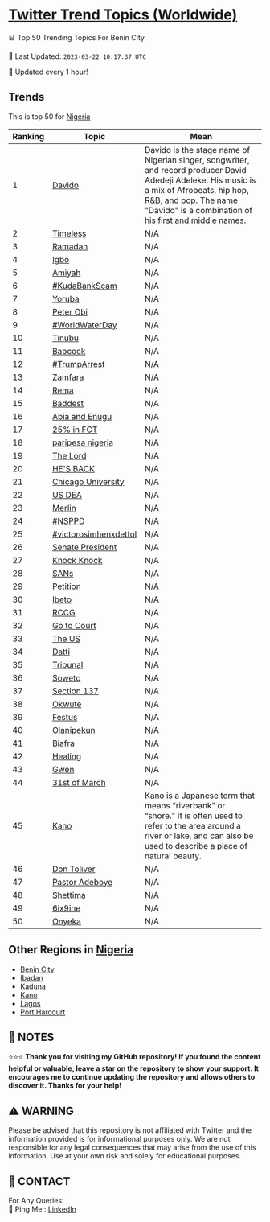[Twitter Trend Topics (Worldwide)](https://github.com/ErcinDedeoglu/Twitter-Trend-Topics)
==========


📊 Top 50 Trending Topics For Benin City

📆 Last Updated: `2023-03-22 10:17:37 UTC`

🔧 Updated every 1 hour!


## Trends

This is top 50 for [Nigeria](</Nigeria>)

| Ranking | Topic | Mean |
| ------- | ------------ | ------------ |
| 1 | [Davido](http://twitter.com/search?q=Davido) | Davido is the stage name of Nigerian singer, songwriter, and record producer David Adedeji Adeleke. His music is a mix of Afrobeats, hip hop, R&B, and pop. The name "Davido" is a combination of his first and middle names. |
| 2 | [Timeless](http://twitter.com/search?q=Timeless) | N/A |
| 3 | [Ramadan](http://twitter.com/search?q=Ramadan) | N/A |
| 4 | [Igbo](http://twitter.com/search?q=Igbo) | N/A |
| 5 | [Amiyah](http://twitter.com/search?q=Amiyah) | N/A |
| 6 | [#KudaBankScam](http://twitter.com/search?q=%23KudaBankScam) | N/A |
| 7 | [Yoruba](http://twitter.com/search?q=Yoruba) | N/A |
| 8 | [Peter Obi](http://twitter.com/search?q=Peter+Obi) | N/A |
| 9 | [#WorldWaterDay](http://twitter.com/search?q=%23WorldWaterDay) | N/A |
| 10 | [Tinubu](http://twitter.com/search?q=Tinubu) | N/A |
| 11 | [Babcock](http://twitter.com/search?q=Babcock) | N/A |
| 12 | [#TrumpArrest](http://twitter.com/search?q=%23TrumpArrest) | N/A |
| 13 | [Zamfara](http://twitter.com/search?q=Zamfara) | N/A |
| 14 | [Rema](http://twitter.com/search?q=Rema) | N/A |
| 15 | [Baddest](http://twitter.com/search?q=Baddest) | N/A |
| 16 | [Abia and Enugu](http://twitter.com/search?q=Abia+and+Enugu) | N/A |
| 17 | [25% in FCT](http://twitter.com/search?q=25%25+in+FCT) | N/A |
| 18 | [paripesa nigeria](http://twitter.com/search?q=paripesa+nigeria) | N/A |
| 19 | [The Lord](http://twitter.com/search?q=The+Lord) | N/A |
| 20 | [HE'S BACK](http://twitter.com/search?q=HE%27S+BACK) | N/A |
| 21 | [Chicago University](http://twitter.com/search?q=Chicago+University) | N/A |
| 22 | [US DEA](http://twitter.com/search?q=US+DEA) | N/A |
| 23 | [Merlin](http://twitter.com/search?q=Merlin) | N/A |
| 24 | [#NSPPD](http://twitter.com/search?q=%23NSPPD) | N/A |
| 25 | [#victorosimhenxdettol](http://twitter.com/search?q=%23victorosimhenxdettol) | N/A |
| 26 | [Senate President](http://twitter.com/search?q=Senate+President) | N/A |
| 27 | [Knock Knock](http://twitter.com/search?q=Knock+Knock) | N/A |
| 28 | [SANs](http://twitter.com/search?q=SANs) | N/A |
| 29 | [Petition](http://twitter.com/search?q=Petition) | N/A |
| 30 | [Ibeto](http://twitter.com/search?q=Ibeto) | N/A |
| 31 | [RCCG](http://twitter.com/search?q=RCCG) | N/A |
| 32 | [Go to Court](http://twitter.com/search?q=Go+to+Court) | N/A |
| 33 | [The US](http://twitter.com/search?q=The+US) | N/A |
| 34 | [Datti](http://twitter.com/search?q=Datti) | N/A |
| 35 | [Tribunal](http://twitter.com/search?q=Tribunal) | N/A |
| 36 | [Soweto](http://twitter.com/search?q=Soweto) | N/A |
| 37 | [Section 137](http://twitter.com/search?q=Section+137) | N/A |
| 38 | [Okwute](http://twitter.com/search?q=Okwute) | N/A |
| 39 | [Festus](http://twitter.com/search?q=Festus) | N/A |
| 40 | [Olanipekun](http://twitter.com/search?q=Olanipekun) | N/A |
| 41 | [Biafra](http://twitter.com/search?q=Biafra) | N/A |
| 42 | [Healing](http://twitter.com/search?q=Healing) | N/A |
| 43 | [Gwen](http://twitter.com/search?q=Gwen) | N/A |
| 44 | [31st of March](http://twitter.com/search?q=31st+of+March) | N/A |
| 45 | [Kano](http://twitter.com/search?q=Kano) | Kano is a Japanese term that means “riverbank” or “shore.” It is often used to refer to the area around a river or lake, and can also be used to describe a place of natural beauty. |
| 46 | [Don Toliver](http://twitter.com/search?q=Don+Toliver) | N/A |
| 47 | [Pastor Adeboye](http://twitter.com/search?q=Pastor+Adeboye) | N/A |
| 48 | [Shettima](http://twitter.com/search?q=Shettima) | N/A |
| 49 | [6ix9ine](http://twitter.com/search?q=6ix9ine) | N/A |
| 50 | [Onyeka](http://twitter.com/search?q=Onyeka) | N/A |



## Other Regions in [Nigeria](</Nigeria>)

* [Benin City](</Nigeria/Benin City.md>)
* [Ibadan](</Nigeria/Ibadan.md>)
* [Kaduna](</Nigeria/Kaduna.md>)
* [Kano](</Nigeria/Kano.md>)
* [Lagos](</Nigeria/Lagos.md>)
* [Port Harcourt](</Nigeria/Port Harcourt.md>)



## 📝 NOTES

⭐⭐⭐ **Thank you for visiting my GitHub repository! If you found the content helpful or valuable, leave a star on the repository to show your support. It encourages me to continue updating the repository and allows others to discover it. Thanks for your help!**


## ⚠️ WARNING

Please be advised that this repository is not affiliated with Twitter and the information provided is for informational purposes only. We are not responsible for any legal consequences that may arise from the use of this information. Use at your own risk and solely for educational purposes.


## 📨 CONTACT

 For Any Queries:  
            🏓 Ping Me : [LinkedIn](https://www.linkedin.com/in/ercindedeoglu/)
